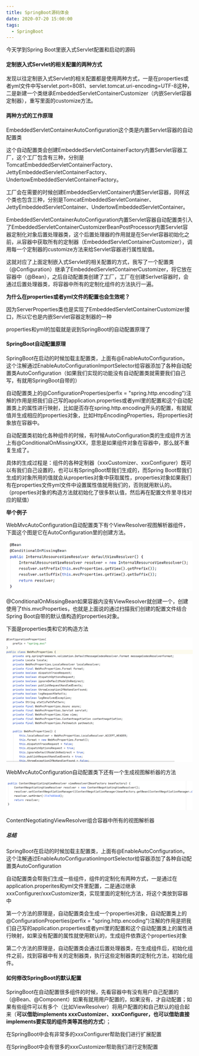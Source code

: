 ```yaml
---
title: SpringBoot源码体会
date: 2020-07-20 15:00:00
tags:
  - SpringBoot
---
```


今天学到Spring Boot里嵌入式Servlet配置和启动的源码

#### 定制嵌入式Servlet的相关配置的两种方式

发现以往定制嵌入式Servlet的相关配置都是使用两种方式，一是在properties或者yml文件中写servlet.port=8081、servlet.tomcat.uri-encoding=UTF-8这种，二是新建一个类继承EmbeddedServletContainerCustomizer（内嵌Servlet容器定制器），重写里面的customize方法。

<!--more-->

#### 两种方式的工作原理

EmbeddedServletContainerAutoConfiguration这个类是内置Servlet容器的自动配置类

这个自动配置类会创建EmbeddedServletContainerFactory内置Servlet容器工厂，这个工厂包含有三种，分别是TomcatEmbeddedServletContainerFactory、JettyEmbeddedServletContainerFactory、UndertowEmbeddedServletContainerFactory。

工厂会在需要的时候创建EmbeddedServletContainer内置Servlet容器，同样这个类也包含三种，分别是TomcatEmbeddedServletContainer、JettyEmbeddedServletContainer、UndertowEmbeddedServletContainer。

EmbeddedServletContainerAutoConfiguration内置Servlet容器自动配置类引入了EmbeddedServletContainerCustomizerBeanPostProcessor内置Servlet容器定制化对象后置处理器类，这个后置处理器的作用就是在Servlet容器初始化之前，从容器中获取所有的定制器（EmbeddedServletContainerCustomizer），调用每一个定制器的customize方法来给Servlet容器进行属性赋值。

这就对应了上面定制嵌入式Servlet的相关配置的方式，我写了一个配置类（@Configuration）继承了EmbeddedServletContainerCustomizer，将它放在容器中（@Bean），之后自动配置类创建了工厂，工厂在创建Serlvet容器时，会通过后置处理器类，将容器中所有的定制化组件的方法执行一遍。

**为什么在properties或者yml文件的配置也会生效呢？**

因为ServerProperties类也是实现了EmbeddedServletContainerCustomizer接口，所以它也是内嵌Servlet容器定制器的一种

properties和yml的加载就是说到SpringBoot的自动配置原理了

#### SpringBoot自动配置原理

SpringBoot在启动的时候加载主配置类，上面有@EnableAutoConfiguration，这个注解通过EnableAutoConfigurationImportSelector给容器添加了各种自动配置类AutoConfiguration（如果我们实现的功能没有自动配置类就需要我们自己写，有就用SpringBoot自带的）

自动配置类上的@ConfigurationProperties(perfix = "spring.http.encoding")注解的作用是把我们自己写的application.properties或者yml里的配置和这个自动配置类上的属性进行映射，比如是否存在spring.http.encoding开头的配置，有就赋值并生成相应的properties对象，比如HttpEncodingProperties，将properties对象放在容器中。

自动配置类初始化各种组件的时候，有时候AutoConfiguration类的生成组件方法上有@ConditionalOnMissingXXX，意思是如果组件对象在容器中，那么就不重复生成了。

具体的生成过程是：组件的各种定制器（xxxCustomizer、xxxConfigurer）既可以有我们自己设置的，也可以有SpringBoot帮我们生成的，而Spring Boot帮我们生成的对象所用的值就会从properties对象中获取属性，properties对象如果我们有在properties文件yml文件中设置属性值就用我们的，否则就用默认的。（properties对象的构造方法就初始化了很多默认值，然后再在配置文件里寻找对应的赋值）

**举个例子**

WebMvcAutoConfiguration自动配置类下有个ViewResolver视图解析器组件，下面这个图是它在AutoConfiguration里的创建方法。

![1](SpringBoot源码体会/1.png)

@ConditionalOnMissingBean如果容器内没有ViewResolver就创建一个，创建使用了this.mvcProperties，也就是上面说的通过扫描我们创建的配置文件结合Spring Boot自带的默认值构造的properties对象。

下面是properties类和它的构造方法

![2](SpringBoot源码体会/2.png)

WebMvcAutoConfiguration自动配置类下还有一个生成视图解析器的方法

![3](SpringBoot源码体会/3.png)

ContentNegotiatingViewResolver组合容器中所有的视图解析器

##### 总结

SpringBoot在启动的时候加载主配置类，上面有@EnableAutoConfiguration，这个注解通过EnableAutoConfigurationImportSelector给容器添加了各种自动配置类AutoConfiguration

自动配置类会帮我们生成一些组件，组件的定制化有两种方式，一是通过在application.properites和yml文件里配置，二是通过继承xxxConfigurer/xxxCustomizer类，实现里面的定制化方法，将这个类放到容器中

第一个方法的原理是，自动配置类会生成一个properties对象，自动配置类上的@ConfigurationProperties(perfix = "spring.http.encoding")注解的作用是把我们自己写的application.properties或者yml里的配置和这个自动配置类上的属性进行映射，如果没有配置的属性就使用默认的，生成组件依靠这个properties对象

第二个方法的原理是，自动配置类会通过后置处理器类，在生成组件后，初始化组件之前，找到容器中有关的定制器类，执行这些定制器类的定制化方法，初始化组件。

#### 如何修改SpringBoot的默认配置

SpringBoot在自动配置很多组件的时候，先看容器中有没有用户自己配置的（@Bean、@Component）如果有就用用户配置的，如果没有，才自动配置；如果有些组件可以有多个（比如ViewResolver）将用户配置的和自己默认的组合起来（**可以借助implements xxxCustomizer、xxxConfigurer，也可以借助直接implements要实现的组件类等其他的方式**）；

在SpringBoot中会有非常多的xxxConfigurer帮助我们进行扩展配置

在SpringBoot中会有很多的xxxCustomizer帮助我们进行定制配置
